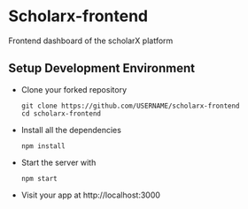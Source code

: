 # Scholarx-frontend
Frontend dashboard of the scholarX platform

## Setup Development Environment

- Clone your forked repository
    ```
    git clone https://github.com/USERNAME/scholarx-frontend
    cd scholarx-frontend
    ```
- Install all the dependencies
    ```
    npm install
    ```
- Start the server with
    ```
    npm start
    ```

- Visit your app at http://localhost:3000
